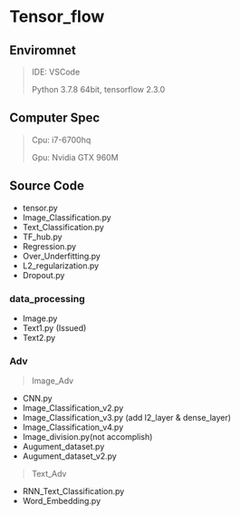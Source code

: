 # Tensor_flow

## Enviromnet
>IDE: VSCode
>
>Python 3.7.8 64bit, tensorflow 2.3.0

## Computer Spec
>Cpu: i7-6700hq
>
>Gpu: Nvidia GTX 960M 

## Source Code
 - tensor.py 
 - Image_Classification.py 
 - Text_Classification.py 
 - TF_hub.py 
 - Regression.py 
 - Over_Underfitting.py 
 - L2_regularization.py 
 - Dropout.py
### data_processing
 - Image.py
 - Text1.py (Issued)
 - Text2.py
### Adv
 > Image_Adv 
  - CNN.py
  - Image_Classification_v2.py
  - Image_Classification_v3.py (add l2_layer & dense_layer)
  - Image_Classification_v4.py
  - Image_division.py(not accomplish)
  - Augument_dataset.py
  - Augument_dataset_v2.py
 > Text_Adv
  - RNN_Text_Classification.py
  - Word_Embedding.py
